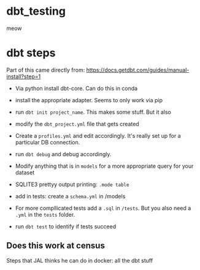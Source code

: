 # dbt_testing
meow

# dbt steps
Part of this came directly from:
https://docs.getdbt.com/guides/manual-install?step=1

- Via python install dbt-core. Can do this in conda
- install the appropriate adapter. Seems to only work via pip

- run `dbt init project_name`. This makes some stuff. But it also 

- modify the `dbt_project.yml` file that gets created

- Create a `profiles.yml` and edit accordingly. It's really set up for a particular DB connection.

- run `dbt debug` and debug accordingly.

- Modify anything that is in `models` for a more appropriate query for your dataset

- SQLITE3 prettyy output printing: `.mode table`

- add in tests: create a `schema.yml` in /models

- For more compllicated tests add a `.sql` in `/tests`. But you also need a `.yml` in the `tests` folder.

- run `dbt test` to identify if tests succeed

## Does this work at census

Steps that JAL thinks he can do in docker: all the dbt stuff

